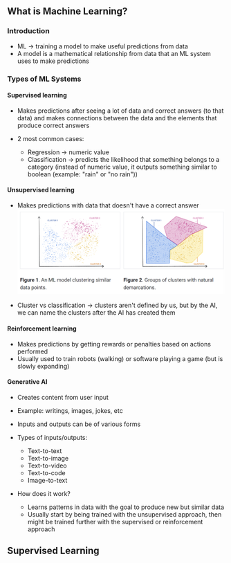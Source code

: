 ## What is Machine Learning?
### Introduction
- ML -> training a model to make useful predictions from data
- A model is a mathematical relationship from data that an ML system uses to make predictions

### Types of ML Systems
####  Supervised learning
- Makes predictions after seeing a lot of data and correct answers (to that data) and makes connections between the data and the elements that produce correct answers

- 2 most common cases:
    - Regression -> numeric value
    - Classification -> predicts the likelihood that something belongs to a category (instead of numeric value, it outputs something similar to boolean (example: "rain" or "no rain"))

#### Unsupervised learning
- Makes predictions with data that doesn't have a correct answer
![Alt text](image.png)

- Cluster vs classification -> clusters aren't defined by us, but by the AI, we can name the clusters after the AI has created them 

#### Reinforcement learning
- Makes predictions by getting rewards or penalties based on actions performed
- Usually used to train robots (walking) or software playing a game (but is slowly expanding)

#### Generative AI
- Creates content from user input
- Example: writings, images, jokes, etc
- Inputs and outputs can be of various forms

- Types of inputs/outputs:
    - Text-to-text
    - Text-to-image
    - Text-to-video
    - Text-to-code
    - Image-to-text

- How does it work?
    - Learns patterns in data with the goal to produce new but similar data
    - Usually start by being trained with the unsupervised approach, then might be trained further with the supervised or reinforcement approach 

## Supervised Learning